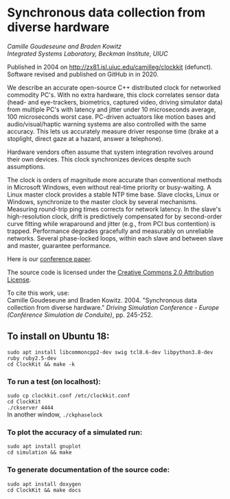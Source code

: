 # Synchronous data collection from diverse hardware

*Camille Goudeseune and Braden Kowitz  
Integrated Systems Laboratory, Beckman Institute, UIUC*

Published in 2004 on http://zx81.isl.uiuc.edu/camilleg/clockkit (defunct).  
Software revised and published on GitHub in in 2020.

We describe an accurate open-source C++ distributed clock for networked
commodity PC's.  With no extra hardware, this clock correlates sensor data
(head- and eye-trackers, biometrics, captured video, driving simulator
data) from multiple PC's with latency and jitter under 10 microseconds
average, 100 microseconds worst case.  PC-driven actuators like motion
bases and audio/visual/haptic warning systems are also controlled with
the same accuracy.  This lets us accurately measure driver response time
(brake at a stoplight, direct gaze at a hazard, answer a telephone).

Hardware vendors often assume that system integration revolves around
their own devices.  This clock synchronizes devices despite such assumptions.

The clock is orders of magnitude more accurate than conventional methods
in Microsoft Windows, even without real-time priority or busy-waiting.
A Linux master clock provides a stable NTP time base.  Slave clocks,
Linux or Windows, synchronize to the master clock by several mechanisms.
Measuring round-trip ping times corrects for network latency.  In the
slave's high-resolution clock, drift is predictively compensated for
by second-order curve fitting while wraparound and jitter (e.g., from
PCI bus contention) is trapped.  Performance degrades gracefully and
measurably on unreliable networks.  Several phase-locked loops, within
each slave and between slave and master, guarantee performance.

Here is our [conference paper](dsceu04.pdf).

The source code is licensed under the [Creative Commons 2.0 Attribution License](http://creativecommons.org/licenses/by/2.0).

To cite this work, use:  
Camille Goudeseune and Braden Kowitz.  2004.  "Synchronous data collection from diverse hardware."
*Driving Simulation Conference - Europe (Conférence Simulation de Conduite)*, pp. 245-252. 

## To install on Ubuntu 18:
`sudo apt install libcommoncpp2-dev swig tcl8.6-dev libpython3.8-dev ruby ruby2.5-dev`  
`cd ClockKit && make -k`
### To run a test (on localhost):
`sudo cp clockkit.conf /etc/clockkit.conf`  
`cd ClockKit`  
`./ckserver 4444`  
In another window, `./ckphaselock`
### To plot the accuracy of a simulated run:
`sudo apt install gnuplot`  
`cd simulation && make`
### To generate documentation of the source code:
`sudo apt install doxygen`  
`cd ClockKit && make docs`
